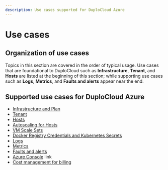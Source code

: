 ```yaml
---
description: Use cases supported for DuploCloud Azure
---
```


# Use cases

## Organization of use cases

Topics in this section are covered in the order of typical usage. Use cases that are foundational to DuploCloud such as **Infrastructure**, **Tenant**, and **Hosts** are listed at the beginning of this section; while supporting use cases such as **Logs**, **Metrics**, and **Faults and alerts** appear near the end.&#x20;

## Supported use cases for DuploCloud Azure

* [Infrastructure and Plan](../../aws/use-cases/disaster-recovery.md)
* [Tenant](tenant-environment.md)
* [Hosts](../../aws/use-cases/hosts-vms.md)
* [Autoscaling for Hosts](autoscaling/)
* [VM Scale Sets](vm-scale-sets.md)
* [Docker Registry Credentials and Kubernetes Secrets](docker-registry-credentials-and-kubernetes-secrets.md)
* [Logs](logs.md)
* [Metrics](metrics.md)
* [Faults and alerts](faults-and-alerting/)
* [Azure Console](azure-console-link.md) link
* [Cost management for billing](cost-management.md)
